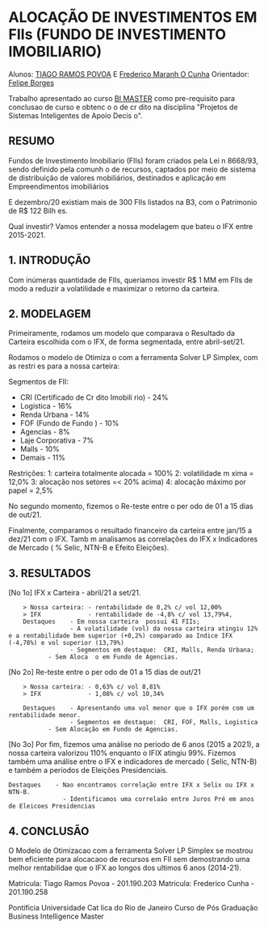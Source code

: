 # ALOCAÇÃO DE INVESTIMENTOS EM FIIs (FUNDO DE INVESTIMENTO IMOBILIARIO) #

Alunos: [TIAGO RAMOS POVOA](https://github.com/tiagopovoa) E [Frederico Maranh O Cunha](https://gist.github.com/fremcunha)
Orientador: [Felipe Borges](https://github.com/FelipeBorgesC) 


Trabalho apresentado ao curso [BI MASTER](https://ica.puc-rio.ai/bi-master) como pre-requisito para conclusao de curso e obtenc o o de cr dito na disciplina "Projetos de Sistemas Inteligentes de Apoio   Decis o".


## RESUMO

Fundos de Investimento Imobiliario (FIIs) foram criados pela Lei n  8668/93, sendo definido pela  comunh o de recursos, captados  por meio de sistema de distribuição  de valores mobiliários, destinados e  aplicação em Empreendimentos
imobiliários 

E dezembro/20 existiam mais de 300 FIIs listados na B3, com o Patrimonio de R$ 122 Bilh es. 

Qual investir? Vamos entender a nossa modelagem que bateu o IFX entre 2015-2021.


## 1. INTRODUÇÃO

Com inúmeras quantidade de FIIs, queriamos investir R$ 1 MM em FIIs de modo a reduzir a volatilidade e maximizar o retorno da carteira.


## 2. MODELAGEM

Primeiramente, rodamos um modelo que comparava o Resultado da Carteira escolhida com o IFX, de forma segmentada, entre abril-set/21.

Rodamos o modelo de Otimiza  o com a ferramenta Solver LP Simplex, com as restri  es para a nossa carteira:  

Segmentos de FII:
- CRI (Certificado de Cr dito Imobili rio)  - 24%
- Logistica                                 - 16%  	 
- Renda Urbana                              - 14%  	 
- FOF (Fundo de Fundo )                     - 10% 
- Agencias                                  -  8% 
- Laje Corporativa                          -  7%  	 
- Malls                                     -  10%  	 
- Demais                                    -  11% 

Restrições:
1: carteira totalmente alocada = 100% 
2: volatilidade m xima = 12,0%
3: alocação nos setores =< 20% acima) 
4: alocação máximo por papel = 2,5%

No segundo momento, fizemos o Re-teste entre o per odo de 01 a 15 dias de out/21.

Finalmente, comparamos o resultado financeiro da carteira entre jan/15 a dez/21 com o IFX. Tamb m analisamos as correlações do IFX x Indicadores de Mercado ( % Selic, NTN-B e Efeito Eleições).


## 3. RESULTADOS

[No 1o] IFX x Carteira - abril/21 a set/21.
       
        > Nossa carteira: - rentabilidade de 0,2% c/ vol 12,00%
        > IFX             - rentabilidade de -4,8% c/ vol 13,79%4,
        Destaques    - Em nossa carteira  possui 41 FIIs;
                     - A volatilidade (vol) da nossa carteira atingiu 12% e a rentabilidade bem superior (+0,2%) comparado ao Indice IFX (-4,78%) e vol superior (13,79%)
                     - Segmentos em destaque:  CRI, Malls, Renda Urbana; 
			   - Sem Aloca  o em Fundo de Agencias.
 
[No 2o]  Re-teste entre o per odo de 01 a 15 dias de out/21
       
        > Nossa carteira: - 0,63% c/ vol 8,81%
        > IFX             - 1,08% c/ vol 10,34%

        Destaques    - Apresentando uma vol menor que o IFX porém com um rentabilidade menor.
                     - Segmentos em destaque:  CRI, FOF, Malls, Logistica 
			   - Sem Alocação em Fundo de Agencias.

[No 3o] Por fim, fizemos uma análise no  periodo de 6 anos (2015 a 2021), a nossa carteira valorizou 110% enquanto o IFIX atingiu 99%.
        Fizemos também uma análise entre o IFX e indicadores de mercado ( Selic, NTN-B) e também a períodos de Eleições Presidenciais.
      
	Destaques    - Nao encontramos correlação entre IFX x Selix ou IFX x NTN-B.
                   - Identificamos uma correlaão entre Juros Pré em anos de Eleicoes Presidencias 
                    

## 4. CONCLUSÃO

O Modelo de Otimizacao com a ferramenta Solver LP Simplex se mostrou bem eficiente para alocacaoo de recursos em FII sem demostrando uma melhor rentabilidae que o IFX ao longos dos ultimos 6 anos (2014-21).




Matricula: Tiago Ramos Povoa - 201.190.203
Matricula: Frederico Cunha   - 201.190.258


Pontificia Universidade Cat lica do Rio de Janeiro
Curso de Pós Graduação Business Intelligence Master
